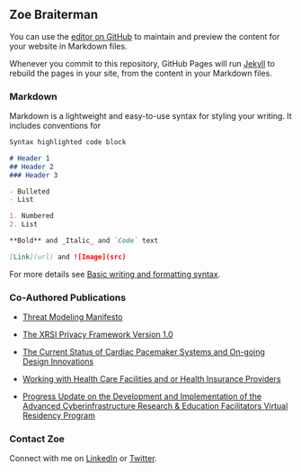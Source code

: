 ## Zoe Braiterman

You can use the [editor on GitHub](https://github.com/zbraiterman/blog/edit/main/README.md) to maintain and preview the content for your website in Markdown files.

Whenever you commit to this repository, GitHub Pages will run [Jekyll](https://jekyllrb.com/) to rebuild the pages in your site, from the content in your Markdown files.

### Markdown

Markdown is a lightweight and easy-to-use syntax for styling your writing. It includes conventions for

```markdown
Syntax highlighted code block

# Header 1
## Header 2
### Header 3

- Bulleted
- List

1. Numbered
2. List

**Bold** and _Italic_ and `Code` text

[Link](url) and ![Image](src)
```

For more details see [Basic writing and formatting syntax](https://docs.github.com/en/github/writing-on-github/getting-started-with-writing-and-formatting-on-github/basic-writing-and-formatting-syntax).


### Co-Authored Publications

* [Threat Modeling Manifesto](https://www.threatmodelingmanifesto.org)

* [The XRSI Privacy Framework Version 1.0](https://xrsi.org/publication/the-xrsi-privacy-framework)

* [The Current Status of Cardiac Pacemaker Systems and On-going Design Innovations](https://www.amazon.com/Current-Cardiac-Pacemaker-Systems-Innovations-ebook/dp/B083ZSC9K9)

* [Working with Health Care Facilities and or Health Insurance Providers](https://www.amazon.com/Working-Health-Facilities-Insurance-Providers-ebook/dp/B083GF3C46)

* [
Progress Update on the Development and Implementation of the Advanced Cyberinfrastructure Research & Education Facilitators Virtual Residency Program](https://www.researchgate.net/publication/325154156_Progress_Update_on_the_Development_and_Implementation_of_the_Advanced_Cyberinfrastructure_Research_Education_Facilitators_Virtual_Residency_Program)


### Contact Zoe
Connect with me on [LinkedIn](https://www.linkedin.com/in/zoebraiterman/) or [Twitter](https://twitter.com/zbraiterman).
